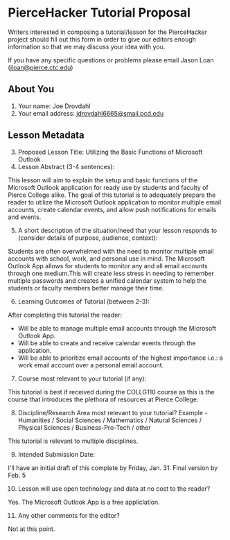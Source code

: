 # PierceHacker Tutorial Proposal

Writers interested in composing a tutorial/lesson for the PierceHacker project should fill out this form in order to give our editors enough information so that we may discuss your idea with you.

If you have any specific questions or problems please email Jason Loan (jloan@pierce.ctc.edu)

## About You
1. Your name: Joe Drovdahl
2. Your email address: jdrovdahl6665@smail.pcd.edu

## Lesson Metadata

3. Proposed Lesson Title: Utilizing the Basic Functions of Microsoft Outlook
4. Lesson Abstract (3-4 sentences):

This lesson will aim to explain the setup and basic functions of the Microsoft Outlook application for ready use by students and faculty of Pierce College alike. The goal of this tutorial is to adequately prepare the reader to utilize the Microsoft Outlook application to monitor multiple email accounts, create calendar events, and allow push notifications for emails and events.

5. A short description of the situation/need that your lesson responds to (consider details of purpose, audience, context):

Students are often overwhelmed with the need to monitor multiple email accounts with school, work, and personal use in mind. The Microsoft Outlook App allows for students to monitor any and all email accounts through one medium.This will create less stress in needing to remember multiple passwords and creates a unified calendar system to help the students or faculty members better manage their time.

6. Learning Outcomes of Tutorial (between 2-3):

After completing this tutorial the reader:

* Will be able to manage multiple email accounts through the Microsoft Outlook App.
* Will be able to create and receive calendar events through the application.
* Will be able to prioritize email accounts of the highest importance i.e.: a work email account over a personal email account.

7. Course most relevant to your tutorial (if any): 

This tutorial is best if received during the COLLG110 course as this is the course that introduces the plethora of resources at Pierce College.

8. Discipline/Research Area most relevant to your tutorial? Example - Humanities / Social Sciences / Mathematics / Natural Sciences / Physical Sciences / Business-Pro-Tech / other

This tutorial is relevant to multiple disciplines.

9. Intended Submission Date:

I'll have an initial draft of this complete by Friday, Jan. 31. Final version by Feb. 5

10. Lesson will use open technology and data at no cost to the reader?

Yes. The Microsoft Outlook App is a free appliclation.

11. Any other comments for the editor?

Not at this point.
